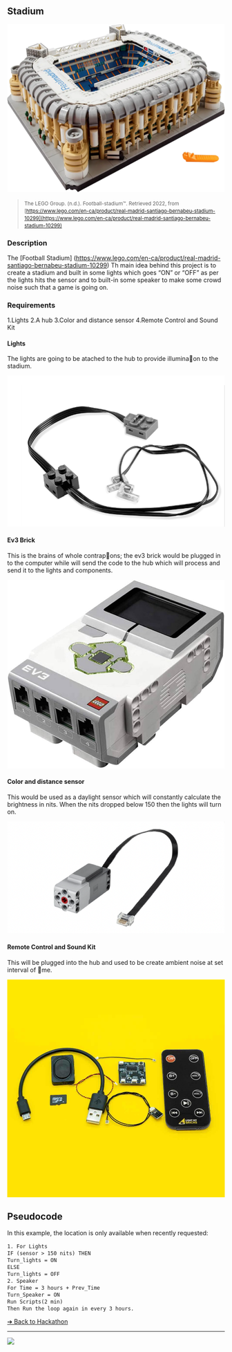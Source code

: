 ## Stadium

![Stadium](images/stadium.png)

> <small>The LEGO Group. (n.d.). Football-stadium™. Retrieved 2022, from
[https://www.lego.com/en-ca/product/real-madrid-santiago-bernabeu-stadium-10299](https://www.lego.com/en-ca/product/real-madrid-santiago-bernabeu-stadium-10299)</small>

### Description

The [Football Stadium] (https://www.lego.com/en-ca/product/real-madrid-santiago-bernabeu-stadium-10299)
Th main idea behind this project is to create a stadium and built in some lights which goes “ON” or “OFF” as per the lights hits the sensor and to built-in some speaker to make some crowd noise such that a game is going on.


### Requirements
1.Lights
2.A hub
3.Color and distance sensor
4.Remote Control and Sound Kit


#### Lights

The lights are going to be atached to the hub to provide illumina􀆟on to the stadium.

![Lights](images/lights.png)

#### Ev3 Brick

This is the brains of whole contrap􀆟ons; the ev3 brick would be plugged in to the computer while will send the code to the hub which will process and send it to the lights and components.

![ev3 Brick](images/ev3.png)

#### Color and distance sensor

This would be used as a daylight sensor which will constantly calculate the brightness in nits. When the nits dropped below 150 then the lights will turn on.

![Color and distance sensor](images/colorsensor.png)

#### Remote Control and Sound Kit

This will be plugged into the hub and used to be create ambient noise at set interval of 􀆟me.

![Remote Control and Sound Kit](images/soundkit.png)

## Pseudocode
In this example, the location is only available when recently requested:

```pseudocode
1. For Lights
IF (sensor > 150 nits) THEN
Turn_lights = ON
ELSE
Turn_lights = OFF
2. Speaker
For Time = 3 hours + Prev_Time
Turn_Speaker = ON
Run Scripts(2 min)
Then Run the loop again in every 3 hours.
```


[&#10132; Back to Hackathon](https://github.com/BrickMMO/hackathon-set/blob/main/index.markdown)

---

<a href="https://brickmmo.com">
<img src="https://brickmmo.com/images/brickmmo-logo-horizontal.jpg" width="100">
</a>
